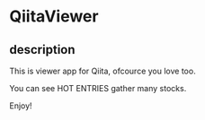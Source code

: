 # QiitaViewer

## description

This is viewer app for Qiita, ofcource you love too.

You can see HOT ENTRIES gather many stocks.

Enjoy!
